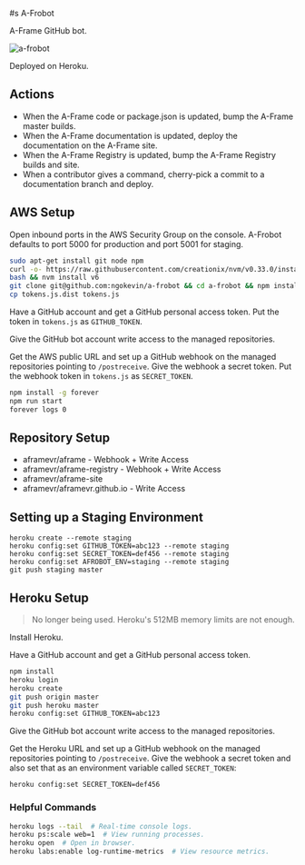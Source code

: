 #s A-Frobot

A-Frame GitHub bot.

![a-frobot](https://avatars0.githubusercontent.com/u/24716791?v=3&s=460)

Deployed on Heroku.

## Actions

- When the A-Frame code or package.json is updated, bump the A-Frame master builds.
- When the A-Frame documentation is updated, deploy the documentation on the A-Frame site.
- When the A-Frame Registry is updated, bump the A-Frame Registry builds and site.
- When a contributor gives a command, cherry-pick a commit to a documentation branch and
  deploy.

## AWS Setup

Open inbound ports in the AWS Security Group on the console. A-Frobot defaults
to port 5000 for production and port 5001 for staging.

```sh
sudo apt-get install git node npm
curl -o- https://raw.githubusercontent.com/creationix/nvm/v0.33.0/install.sh | bash
bash && nvm install v6
git clone git@github.com:ngokevin/a-frobot && cd a-frobot && npm install
cp tokens.js.dist tokens.js
```

Have a GitHub account and get a GitHub personal access token. Put the token
in `tokens.js` as `GITHUB_TOKEN`.

Give the GitHub bot account write access to the managed repositories.

Get the AWS public URL and set up a GitHub webhook on the managed repositories
pointing to `/postreceive`. Give the webhook a secret token. Put the webhook
token in `tokens.js` as `SECRET_TOKEN`.

```sh
npm install -g forever
npm run start
forever logs 0
```

## Repository Setup

- aframevr/aframe - Webhook + Write Access
- aframevr/aframe-registry - Webhook + Write Access
- aframevr/aframe-site
- aframevr/aframevr.github.io - Write Access

## Setting up a Staging Environment

```
heroku create --remote staging
heroku config:set GITHUB_TOKEN=abc123 --remote staging
heroku config:set SECRET_TOKEN=def456 --remote staging
heroku config:set AFROBOT_ENV=staging --remote staging
git push staging master
```

## Heroku Setup

> No longer being used. Heroku's 512MB memory limits are not enough.

Install Heroku.

Have a GitHub account and get a GitHub personal access token.

```sh
npm install
heroku login
heroku create
git push origin master
git push heroku master
heroku config:set GITHUB_TOKEN=abc123
```

Give the GitHub bot account write access to the managed repositories.

Get the Heroku URL and set up a GitHub webhook on the managed repositories
pointing to `/postreceive`. Give the webhook a secret token and also set that
as an environment variable called `SECRET_TOKEN`:

```
heroku config:set SECRET_TOKEN=def456
```

### Helpful Commands

```sh
heroku logs --tail  # Real-time console logs.
heroku ps:scale web=1  # View running processes.
heroku open  # Open in browser.
heroku labs:enable log-runtime-metrics  # View resource metrics.
```

